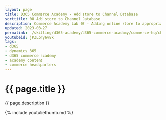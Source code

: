 ```yaml
---
layout: page
title: D365 Commerce Academy - Add store to Channel Database
sorttitle: 08 Add store to Channel Database
description: Commerce Academy Lab 07 - Adding online store to appropriate channel database / Cloud scale unit.
updated: 2023-03-27
permalink:  /skilling/d365-academy/d365-commerce-academy/commerce-hq/channeldatabase
youtubeid: jPZLory6v8k
tags: 
- d365
- dynamics 365
- d365 commerce academy
- academy content
- commerce headquarters
---
```


# {{ page.title }}

{{ page.description }}

{% include youtubethumb.md %}